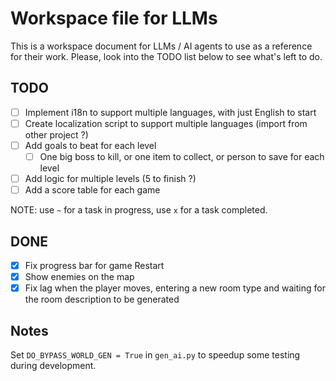 # Workspace file for LLMs

This is a workspace document for LLMs / AI agents to use as a reference for their work.
Please, look into the TODO list below to see what's left to do.

## TODO
- [ ] Implement i18n to support multiple languages, with just English to start
- [ ] Create localization script to support multiple languages (import from other project ?)
- [ ] Add goals to beat for each level
  - [ ] One big boss to kill, or one item to collect, or person to save for each level
- [ ] Add logic for multiple levels (5 to finish ?)
- [ ] Add a score table for each game

NOTE: use `~` for a task in progress, use `x` for a task completed.

## DONE
- [x] Fix progress bar for game Restart
- [x] Show enemies on the map
- [x] Fix lag when the player moves, entering a new room type and waiting for the room description to be generated

## Notes

Set `DO_BYPASS_WORLD_GEN = True` in `gen_ai.py` to speedup some testing during development.